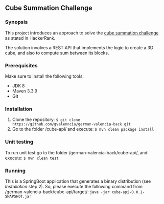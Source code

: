 ## Cube Summation Challenge

### Synopsis

This project introduces an approach to solve the [cube summation challenge](https://www.hackerrank.com/challenges/cube-summation)
as stated in HackerRank.

The solution involves a REST API that implements the logic to create a 3D cube, and 
also to compute sum between its blocks.

### Prerequisites

Make sure to install the following tools:

* JDK 8
* Maven 3.3.9
* Git

### Installation

1. Clone the repository: `$ git clone https://github.com/gvalenncia/german-valencia-back.git`
2. Go to the folder /cube-api/ and execute: `$ mvn clean package install`

### Unit testing

To run unit test go to the folder /german-valencia-back/cube-api/, 
and execute: `$ mvn clean test`

### Running

This is a SpringBoot application that generates a binary distribution (see _Installation_ step 2). So, please 
execute the following command from /german-valencia-back/cube-api/target/: 
`java -jar cube-api-0.0.1-SNAPSHOT.jar`
